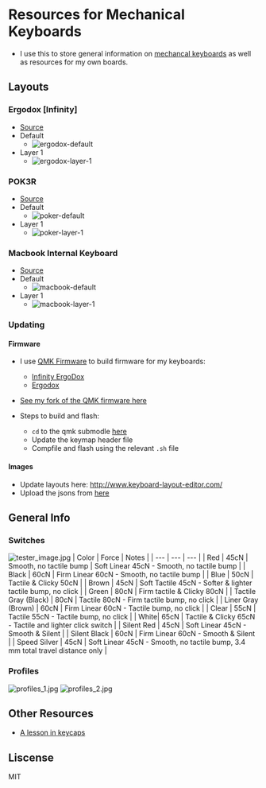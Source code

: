 # Resources for Mechanical Keyboards

- I use this to store general information on [mechancal keyboards](https://en.wikipedia.org/wiki/Keyboard_technology#Mechanical-switch_keyboard) as well as resources for my own boards.

## Layouts

### Ergodox [Infinity]

- [Source](layout_jsons/ergodox)
- Default
  - ![ergodox-default](layout_pngs/ergodox-default.png)
- Layer 1
  - ![ergodox-layer-1](layout_pngs/ergodox-layer-1.png)

### POK3R

- [Source](layout_jsons/poker)
- Default
  - ![poker-default](layout_pngs/poker-default.png)
- Layer 1
  - ![poker-layer-1](layout_pngs/poker-layer-1.png)

### Macbook Internal Keyboard

- [Source](layout_jsons/macbook)
- Default
  - ![macbook-default](layout_pngs/macbook-default.png)
- Layer 1
  - ![macbook-layer-1](layout_pngs/macbook-layer-1.png)

### Updating

#### Firmware

- I use [QMK Firmware](https://docs.qmk.fm/#/) to build firmware for my keyboards:
  - [Infinity ErgoDox](https://input.club/devices/infinity-ergodox/)
  - [Ergodox](https://www.ergodox.io/)
- [See my fork of the QMK firmware here](https://github.com/thetomcraig/qmk_firmware)

- Steps to build and flash:
  - `cd` to the qmk submodle [here](qmk_firmware)
  - Update the keymap header file
  - Compfile and flash using the relevant `.sh` file

#### Images

- Update layouts here: http://www.keyboard-layout-editor.com/
- Upload the jsons from [here](layout_jsons)

## General Info

### Switches

![tester_image.jpg](misc_images/tester_image.jpg)
| Color | Force | Notes |
| --- | --- | --- |
| Red | 45cN | Smooth, no tactile bump | Soft Linear 45cN - Smooth, no tactile bump |
| Black | 60cN | Firm Linear 60cN - Smooth, no tactile bump |
| Blue | 50cN | Tactile & Clicky 50cN |
| Brown | 45cN | Soft Tactile 45cN - Softer & lighter tactile bump, no click |
| Green | 80cN | Firm tactile & Clicky 80cN |
| Tactile Gray (Black) | 80cN | Tactile 80cN - Firm tactile bump, no click |
| Liner Gray (Brown) | 60cN | Firm Linear 60cN - Tactile bump, no click |
| Clear | 55cN | Tactile 55cN - Tactile bump, no click |
| White| 65cN | Tactile & Clicky 65cN - Tactile and lighter click switch |
| Silent Red | 45cN | Soft Linear 45cN - Smooth & Silent |
| Silent Black | 60cN | Firm Linear 60cN - Smooth & Silent |
| Speed Silver | 45cN | Soft Linear 45cN - Smooth, no tactile bump, 3.4 mm total travel distance only |

### Profiles

![profiles_1.jpg](misc_images/profiles_1.jpg)
![profiles_2.jpg](misc_images/profiles_2.jpg)

## Other Resources

- [A lesson in keycaps](https://www.originativeco.com/pages/a-lesson-in-keycaps)

## Liscense

MIT
